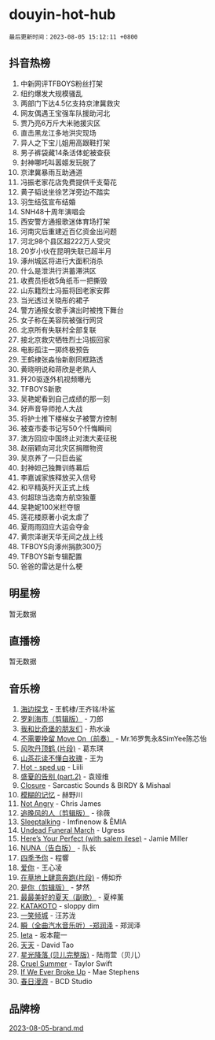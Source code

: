 # douyin-hot-hub

`最后更新时间：2023-08-05 15:12:11 +0800`

## 抖音热榜

1. 中新网评TFBOYS粉丝打架
1. 纽约爆发大规模骚乱
1. 两部门下达4.5亿支持京津冀救灾
1. 网友偶遇王宝强车队援助河北
1. 贾乃亮6万斤大米驰援灾区
1. 直击黑龙江多地洪灾现场
1. 异人之下宝儿姐用高跟鞋打架
1. 男子裤袋藏14条活体蛇被查获
1. 封神哪吒叫嚣姬发玩脱了
1. 京津冀暴雨互助通道
1. 冯振老家花店免费提供千支菊花
1. 黄子韬说坐徐艺洋旁边不踏实
1. 羽生结弦宣布结婚
1. SNH48十周年演唱会
1. 西安警方通报歌迷体育场打架
1. 河南灾后重建近百亿资金出问题
1. 河北98个县区超222万人受灾
1. 20岁小伙在昆明失联已超半月
1. 涿州城区将进行大面积消杀
1. 什么是泄洪行洪蓄滞洪区
1. 收费员拒收5角纸币一把撕毁
1. 山东籍烈士冯振将回老家安葬
1. 当光透过关晓彤的裙子
1. 警方通报女歌手演出时被拽下舞台
1. 女子称在美容院被强行网贷
1. 北京所有失联村全部复联
1. 接北京救灾牺牲烈士冯振回家
1. 电影孤注一掷终极预告
1. 王鹤棣张淼怡新剧同框路透
1. 黄晓明说和蒋欣是老熟人
1. 歼20驱逐外机视频曝光
1. TFBOYS新歌
1. 吴艳妮看到自己成绩的那一刻
1. 好声音导师抢人大战
1. 将护士推下楼梯女子被警方控制
1. 被查市委书记写50个忏悔瞬间
1. 澳方回应中国终止对澳大麦征税
1. 赵丽颖向河北灾区捐赠物资
1. 吴京养了一只巨齿鲨
1. 封神妲己独舞训练幕后
1. 李嘉诚家族释放买入信号
1. 和平精英歼灭正式上线
1. 何超琼当选南方航空独董
1. 吴艳妮100米栏夺银
1. 莲花楼原著小说太虐了
1. 夏雨雨回应大运会夺金
1. 黄宗泽谢天华无间之战上线
1. TFBOYS向涿州捐款300万
1. TFBOYS新专辑配置
1. 爸爸的雷达是什么梗

## 明星榜

暂无数据

## 直播榜

暂无数据

## 音乐榜

1. [海边探戈](https://sf3-cdn-tos.douyinstatic.com/obj/tos-cn-ve-2774/os9gE0VQCGqt6VQkZDyBBYvfSDY0QFe3vVmubn) - 王鹤棣/王齐铭/朴鲨
1. [罗刹海市（剪辑版）](https://sf6-cdn-tos.douyinstatic.com/obj/tos-cn-ve-2774/oAiUeC5RhCS3TDYkdvebABgjPGk1lqQgZynItL) - 刀郎
1. [我和比奇堡的朋友们](https://sf6-cdn-tos.douyinstatic.com/obj/tos-cn-ve-2774/f0505db981ea4a6d91453a15924a82aa) - 热水澡
1. [不需要挽留 Move On（前奏）](https://sf3-cdn-tos.douyinstatic.com/obj/tos-cn-ve-2774/ooCBhgCCkF4nExzQL9WZSUbitfA8IsDkgQIYhe) - Mr.16罗隽永&SimYee陈芯怡
1. [风吹丹顶鹤 (片段)](https://sf6-cdn-tos.douyinstatic.com/obj/tos-cn-ve-2774/oImDzeJM2hbnVCfbAag5NbDteaFzOGbY334A4I) - 葛东琪
1. [山茶花读不懂白玫瑰](https://sf3-cdn-tos.douyinstatic.com/obj/tos-cn-ve-2774/osfn8B7DktrRHEPJgPCfDbw7QDQEkwC16BxZg9) - 王为
1. [Hot - sped up](https://sf3-cdn-tos.douyinstatic.com/obj/tos-cn-ve-2774/oY5GA4tzoICWsYxWdyUKW0wulAyBzhWbfKtIUw) - Liili
1. [盛夏的告别 (part.2)](https://sf3-cdn-tos.douyinstatic.com/obj/tos-cn-ve-2774/o4fZOFNyVBU1AUyOhNq0CsjAoouNMPY1WXwwIz) - 袁娅维
1. [Closure](https://sf6-cdn-tos.douyinstatic.com/obj/tos-cn-ve-2774/84f7422b29f94b78a5f3b0386275db35) - Sarcastic Sounds & BIRDY & Mishaal
1. [模糊的记忆](https://sf3-cdn-tos.douyinstatic.com/obj/tos-cn-ve-2774/ocrRNOQnkB1MNO9eD1sd3CIytBehbIbglZUFAT) - 赫野川
1. [Not Angry](https://sf3-cdn-tos.douyinstatic.com/obj/tos-cn-ve-2774/651f30a826dc43cbb6becf6b048f9541) - Chris James
1. [追晚风的人（剪辑版）](https://sf6-cdn-tos.douyinstatic.com/obj/tos-cn-ve-2774/560835060af84ac29cd5c12e2a98f7eb) - 徐薇
1. [Sleeptalking](https://sf3-cdn-tos.douyinstatic.com/obj/tos-cn-ve-2774/f23bc60230804ede98a163e1926e0857) - Imfinenow & ÊMIA
1. [Undead Funeral March](https://sf3-cdn-tos.douyinstatic.com/obj/tos-cn-ve-2774/3b2008ca604a4559b341e8583e6ce0fc) - Ugress
1. [Here’s Your Perfect (with salem ilese)](https://sf3-cdn-tos.douyinstatic.com/obj/tos-cn-ve-2774/076b1576c6c546598f803fe53da388a7) - Jamie Miller
1. [NUNA（告白版）](https://sf3-cdn-tos.douyinstatic.com/obj/tos-cn-ve-2774/a65828cbd8ce41a78a430a58b49f4feb) - 队长
1. [四季予你](https://sf3-cdn-tos.douyinstatic.com/obj/tos-cn-ve-2774/cf30fff9208143e4b0aca63a5ab5326b) - 程響
1. [爱你](https://sf3-cdn-tos.douyinstatic.com/obj/tos-cn-ve-2774/738d8b240f1e4519b44cf31c84e02e24) - 王心凌
1. [在草地上肆意奔跑(片段)](https://sf3-cdn-tos.douyinstatic.com/obj/tos-cn-ve-2774/8831d494742f45dabdfa8adb8b817259) - 傅如乔
1. [是你（剪辑版）](https://sf6-cdn-tos.douyinstatic.com/obj/tos-cn-ve-2774/46019dae783c4c969944217fe1cfafc4) - 梦然
1. [最最美好的夏天（副歌）](https://sf6-cdn-tos.douyinstatic.com/obj/tos-cn-ve-2774/o4FMghDLZkPIkCutdrsXlbTHcaZztBfeCp9AFS) - 夏梓薰
1. [KATAKOTO](https://sf6-cdn-tos.douyinstatic.com/obj/tos-cn-ve-2774/c2b2f5a0d95349eb9c9e0d7bef00bc9d) - sloppy dim
1. [ 一笑倾城](https://sf3-cdn-tos.douyinstatic.com/obj/tos-cn-ve-2774/cb539248cc6e4add8fdc39683808c267) - 汪苏泷
1. [瞬（全曲汽水音乐听）-郑润泽](https://sf6-cdn-tos.douyinstatic.com/obj/tos-cn-ve-2774/o4Vb9eJZClCZTnRQYy0BRSeHGrDtrkrQgIBvQt) - 郑润泽
1. [Ieta](https://sf3-cdn-tos.douyinstatic.com/obj/tos-cn-ve-2774/1e804eabb3bf4421ad8d8fc8e962bee3) - 坂本龍一
1. [天天](https://sf6-cdn-tos.douyinstatic.com/obj/tos-cn-ve-2774/6b075c4856e34a60a1ef022c4a80dec5) - David Tao
1. [星光降落 (贝儿完整版)](https://sf6-cdn-tos.douyinstatic.com/obj/tos-cn-ve-2774/okwB9hAwyAtsFFkFBzAX1hOOfQuIoMNs0W2Mwr) - 陆雨萱（贝儿）
1. [Cruel Summer](https://sf3-cdn-tos.douyinstatic.com/obj/tos-cn-ve-2774/b35ad770e6d4495abefaa493fa46b555) - Taylor Swift
1. [If We Ever Broke Up](https://sf6-cdn-tos.douyinstatic.com/obj/tos-cn-ve-2774/o8onj5HDk0ImtBmO0URBfeyCDXQJMYkQ1gb8Zy) - Mae Stephens
1. [春日漫游](https://sf6-cdn-tos.douyinstatic.com/obj/tos-cn-ve-2774/614f052b8f134eee85f8160524ce2f33) - BCD Studio

## 品牌榜

[2023-08-05-brand.md](2023-08-05-brand.md)
